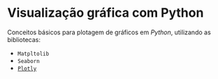 # Visualização gráfica com Python

Conceitos básicos para plotagem de gráficos em _Python_, utilizando as bibliotecas:
- `Matpltolib`
- `Seaborn`
- [`Plotly`](https://colab.research.google.com/drive/1rCXS1OOSE_SSDYNh_m9nwIgwmuWVfxXO#scrollTo=uJLFm9smU-aV)
